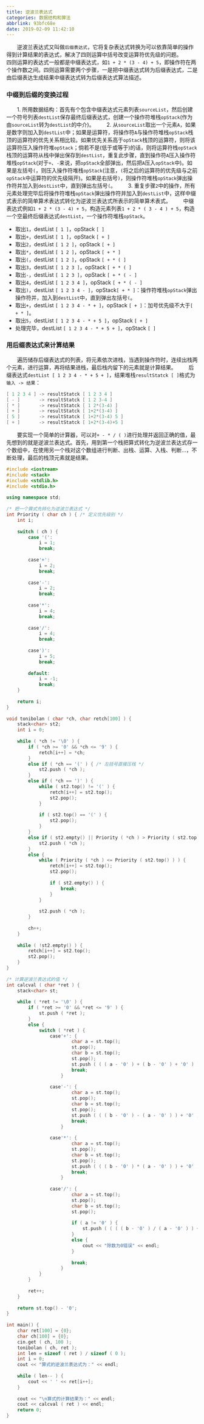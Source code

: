 ```yaml
---
title: 逆波兰表达式
categories: 数据结构和算法
abbrlink: 93bfc68e
date: 2019-02-09 11:42:10
---
```

&emsp;&emsp;逆波兰表达式又叫做`后缀表达式`，它将复杂表达式转换为可以依靠简单的操作得到计算结果的表达式，解决了四则运算中括号改变运算符优先级的问题。
&emsp;&emsp;四则运算的表达式一般都是中缀表达式，如`1 + 2 * (3 - 4) + 5`，即操作符在两个操作数之间。四则运算需要两个步骤，一是把中缀表达式转为后缀表达式，二是由后缀表达生成结果中缀表达式转为后缀表达式算法描述。

### 中缀到后缀的变换过程

&emsp;&emsp;1. 所用数据结构：首先有个包含中缀表达式元素列表`sourceList`，然后创建一个符号列表`destList`保存最终后缀表达式，创建一个操作符堆栈`opStack`(作为由`sourceList`转为`destList`的中介)。
&emsp;&emsp;2. 从`sourceList`取出一个元素`A`，如果是数字则加入到`destList`中；如果是运算符，将操作符`A`与操作符堆栈`opStack`栈顶的运算符的优先关系相比较。如果优先关系高于`opStack`栈顶的运算符，则将该运算符压入操作符堆`opStack`；倘若不是(低于或等于)的话，则将运算符栈`opStack`栈顶的运算符从栈中弹出保存到`destList`，重复此步骤，直到操作符`A`压入操作符堆栈`opStack`(对于`+`、`-`来说，把`opStack`全部弹出，然后把`A`压入`opStack`中)。如果是左括号`(`，则压入操作符堆栈`opStack`(注意，`(`将之后的运算符的优先级与之前`opStack`中运算符的优先级隔开)。如果是右括号`)`，则操作符堆栈`opStack`弹出操作符并加入到`destList`中，直到弹出左括号`(`。
&emsp;&emsp;3. 重复步骤`2`中的操作，所有元素处理完毕后将操作符堆栈`opStack`弹出操作符并加入到`destList`中，这样中缀式表示的简单算术表达式转化为逆波兰表达式所表示的简单算术表式。
&emsp;&emsp;中缀表达式例如`1 + 2 * (3 - 4) + 5`，构造元素列表`1 + 2 * ( 3 - 4 ) + 5`，构造一个空最终后缀表达式`destList`，一个操作符堆栈`opStack`。

- 取出`1`，destList `[ 1 ]`，opStack `[ ]`
- 取出`+`，destList `[ 1 ]`，opStack `[ + ]`
- 取出`2`，destList `[ 1 2 ]`，opStack `[ + ]`
- 取出`*`，destList `[ 1 2 ]`，opStack `[ + * ]`
- 取出`(`，destList `[ 1 2 ]`，opStack `[ + * ( ]`
- 取出`3`，destList `[ 1 2 3 ]`，opStack `[ + * ( ]`
- 取出`-`，destList `[ 1 2 3 ]`，opStack `[ + * ( - ]`
- 取出`4`，destList `[ 1 2 3 4 ]`，opStack `[ + * ( - ]`
- 取出`)`，destList `[ 1 2 3 4 - ]`，opStack`[ + * ]`：操作符堆栈`opStack`弹出操作符并，加入到`destList`中，直到弹出左括号`(`。
- 取出`+`，destList `[ 1 2 3 4 - * + ]`，opStack `[ + ]`：加号优先级不大于`[ + * ]`。
- 取出`5`，destList `[ 1 2 3 4 - * + 5 ]`，opStack `[ + ]`
- 处理完毕，destList `[ 1 2 3 4 - * + 5 + ]`，opStack `[ ]`

### 用后缀表达式来计算结果

&emsp;&emsp;遍历储存后缀表达式的列表，将元素依次进栈，当遇到操作符时，连续出栈两个元素，进行运算，再将结果进栈，最后栈内留下的元素就是计算结果。
&emsp;&emsp;后缀表达式`destList [ 1 2 3 4 - * + 5 + ]`，结果堆栈`resultStatck [ ]`格式为`输入 -> 结果`：

``` cpp
[ 1 2 3 4 ] -> resultStatck [ 1 2 3 4 ]
[ - ]       -> resultStatck [ 1 2 3-4 ]
[ * ]       -> resultStatck [ 1 2*(3-4) ]
[ + ]       -> resultStatck [ 1+2*(3-4) ]
[ 5 ]       -> resultStatck [ 1+2*(3-4) 5 ]
[ + ]       -> resultStatck [ 1+2*(3-4)+5 ]
```

&emsp;&emsp;要实现一个简单的计算器，可以对`+ - * / ( )`进行处理并返回正确的值，最先想到的就是逆波兰表达式。首先，用到第一个栈把算式转化为逆波兰表达式存一个数组中，在使用另一个栈对这个数组进行判断、出栈、运算、入栈、判断...，不断处理，最后的栈顶元素就是结果。

``` cpp
#include <iostream>
#include <stack>
#include <stdlib.h>
#include <stdio.h>
​
using namespace std;
​
/* 把一个算式先转化为逆波兰表达式 */
int Priority ( char ch ) { /* 定义优先级别 */
    int i;
​
    switch ( ch ) {
        case '(':
            i = 1;
            break;
​
        case'+':
            i = 2;
            break;
​
        case'-':
            i = 2;
            break;
​
        case'*':
            i = 4;
            break;
​
        case'/':
            i = 4;
            break;
​
        case')':
            i = 5;
            break;
​
        default:
            i = -1;
            break;
    }
​
    return i;
}
​
void tonibolan ( char *ch, char retch[100] ) {
    stack<char> st2;
    int i = 0;
​
    while ( *ch != '\0' ) {
        if ( *ch >= '0' && *ch <= '9' ) {
            retch[i++] = *ch;
        }
        else if ( *ch == '(' ) { /* 左括号直接压栈 */
            st2.push ( *ch );
        }
        else if ( *ch == ')' ) {
            while ( st2.top() != '(' ) {
                retch[i++] = st2.top();
                st2.pop();
            }
​
            if ( st2.top() == '(' ) {
                st2.pop();
            }
        }
        else if ( st2.empty() || Priority ( *ch ) > Priority ( st2.top() ) ) {
            st2.push ( *ch );
        }
        else {
            while ( Priority ( *ch ) <= Priority ( st2.top() ) ) {
                retch[i++] = st2.top();
                st2.pop();
​
                if ( st2.empty() ) {
                    break;
                }
            }
​
            st2.push ( *ch );
        }
​
        ch++;
    }
​
    while ( !st2.empty() ) {
        retch[i++] = st2.top();
        st2.pop();
    }
}
​
/* 计算逆波兰表达式的值 */
int calcval ( char *ret ) {
    stack<char> st;
​
    while ( *ret != '\0' ) {
        if ( *ret >= '0' && *ret <= '9' ) {
            st.push ( *ret );
        }
        else {
            switch ( *ret ) {
                case'+': {
                        char a = st.top();
                        st.pop();
                        char b = st.top();
                        st.pop();
                        st.push ( ( ( a - '0' ) + ( b - '0' ) + '0' ) );
                        break;
                    }
​
                case'-': {
                        char a = st.top();
                        st.pop();
                        char b = st.top();
                        st.pop();
                        st.push ( ( ( b - '0' ) - ( a - '0' ) ) + '0' );
                        break;
                    }
​
                case'*': {
                        char a = st.top();
                        st.pop();
                        char b = st.top();
                        st.pop();
                        st.push ( ( ( b - '0' ) * ( a - '0' ) ) + '0' );
                        break;
                    }
​
                case'/': {
                        char a = st.top();
                        st.pop();
                        char b = st.top();
                        st.pop();
​
                        if ( a != '0' ) {
                            st.push ( ( ( ( b - '0' ) / ( a - '0' ) ) + '0' ) );
                        }
                        else {
                            cout << "除数为0错误" << endl;
                        }
​
                        break;
                    }
            }
        }
​
        ret++;
    }
​
    return st.top() - '0';
}
​
int main() {
    char ret[100] = {0};
    char ch[100] = {0};
    cin.get ( ch, 100 );
    tonibolan ( ch, ret );
    int len = sizeof ( ret ) / sizeof ( 0 );
    int i = 0;
    cout << "算式的逆波兰表达式为：" << endl;
​
    while ( len-- ) {
        cout << ' ' << ret[i++];
    }
​
    cout << "\n算式的计算结果为：" << endl;
    cout << calcval ( ret ) << endl;
    return 0;
}
```